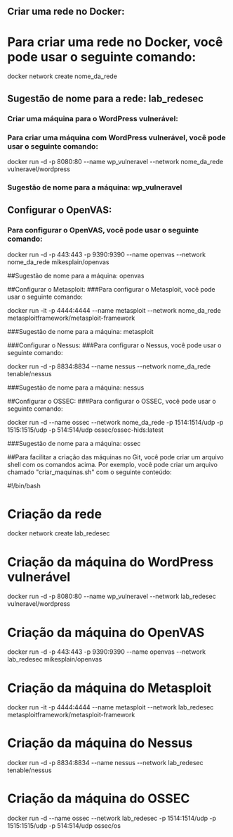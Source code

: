 ## Criar uma rede no Docker:
# Para criar uma rede no Docker, você pode usar o seguinte comando:


docker network create nome_da_rede

## Sugestão de nome para a rede: lab_redesec

### Criar uma máquina para o WordPress vulnerável:
### Para criar uma máquina com WordPress vulnerável, você pode usar o seguinte comando:



docker run -d -p 8080:80 --name wp_vulneravel --network nome_da_rede vulneravel/wordpress
### Sugestão de nome para a máquina: wp_vulneravel

## Configurar o OpenVAS:
### Para configurar o OpenVAS, você pode usar o seguinte comando:

docker run -d -p 443:443 -p 9390:9390 --name openvas --network nome_da_rede mikesplain/openvas

##Sugestão de nome para a máquina: openvas

##Configurar o Metasploit:
###Para configurar o Metasploit, você pode usar o seguinte comando:


docker run -it -p 4444:4444 --name metasploit --network nome_da_rede metasploitframework/metasploit-framework

###Sugestão de nome para a máquina: metasploit

###Configurar o Nessus:
###Para configurar o Nessus, você pode usar o seguinte comando:

docker run -d -p 8834:8834 --name nessus --network nome_da_rede tenable/nessus

###Sugestão de nome para a máquina: nessus

##Configurar o OSSEC:
###Para configurar o OSSEC, você pode usar o seguinte comando:

docker run -d --name ossec --network nome_da_rede -p 1514:1514/udp -p 1515:1515/udp -p 514:514/udp ossec/ossec-hids:latest

###Sugestão de nome para a máquina: ossec

##Para facilitar a criação das máquinas no Git, você pode criar um arquivo shell com os comandos acima. Por exemplo, você pode criar um arquivo chamado "criar_maquinas.sh" com o seguinte conteúdo:


#!/bin/bash

# Criação da rede
docker network create lab_redesec

# Criação da máquina do WordPress vulnerável
docker run -d -p 8080:80 --name wp_vulneravel --network lab_redesec vulneravel/wordpress

# Criação da máquina do OpenVAS
docker run -d -p 443:443 -p 9390:9390 --name openvas --network lab_redesec mikesplain/openvas

# Criação da máquina do Metasploit
docker run -it -p 4444:4444 --name metasploit --network lab_redesec metasploitframework/metasploit-framework

# Criação da máquina do Nessus
docker run -d -p 8834:8834 --name nessus --network lab_redesec tenable/nessus

# Criação da máquina do OSSEC
docker run -d --name ossec --network lab_redesec -p 1514:1514/udp -p 1515:1515/udp -p 514:514/udp ossec/os
